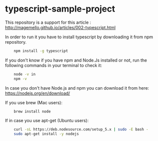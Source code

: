 # typescript-sample-project

This repository is a support for this article : http://magemello.github.io/articles/002-typescript.html

In order to run it you have to install typescript by downloading it from npm repository.
                
```sh
    npm install -g typescript
```             

If you don't know if you have npm and Node.Js installed or not, run the following commands in your terminal to check it:
                
```sh
    node -v in
    npm -v
```  
    
In case you don't have Node.js and npm you can download it from here: https://nodejs.org/en/download/ 

If you use brew (Mac users):
    
```sh
    brew install node
```  

If in case you use apt-get (Ubuntu users):
                
```sh
    curl -sL https://deb.nodesource.com/setup_5.x | sudo -E bash -
    sudo apt-get install -y nodejs
```  
    
